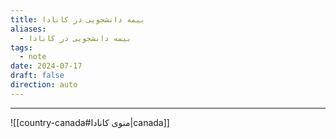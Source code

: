 ```yaml
---
title: بیمه دانشجویی در کانادا
aliases:
  - بیمه دانشجویی در کانادا
tags:
  - note
date: 2024-07-17
draft: false
direction: auto
---
```







---

![[country-canada#منوی کانادا|canada]]

